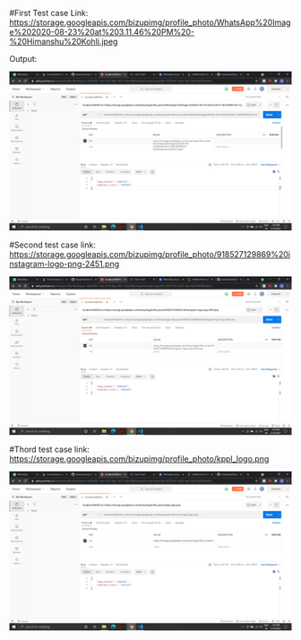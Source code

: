 #First Test case Link: https://storage.googleapis.com/bizupimg/profile_photo/WhatsApp%20Image%202020-08-23%20at%203.11.46%20PM%20-%20Himanshu%20Kohli.jpeg

Output:

<img src="https://raw.githubusercontent.com/mavenickk/bizup-task/main/Screenshot%20(316).png">

#Second test case link: https://storage.googleapis.com/bizupimg/profile_photo/918527129869%20instagram-logo-png-2451.png

<img src="https://raw.githubusercontent.com/mavenickk/bizup-task/main/Screenshot%20(317).png">

#Thord test case link: https://storage.googleapis.com/bizupimg/profile_photo/kppl_logo.png

<img src="https://raw.githubusercontent.com/mavenickk/bizup-task/main/Screenshot%20(318).png">


